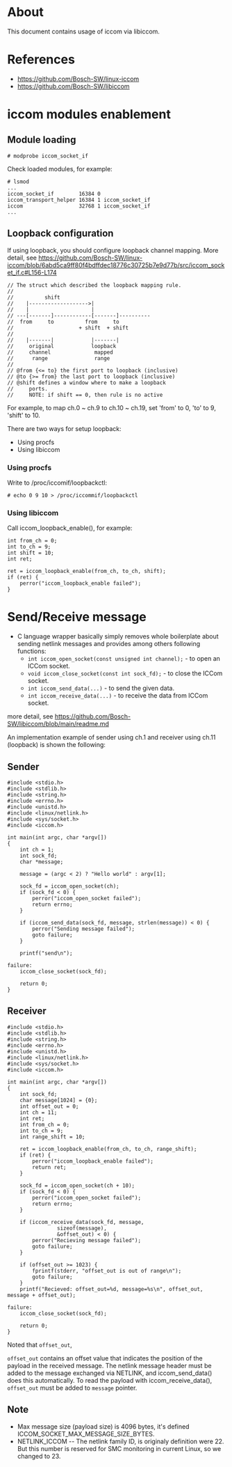 # About

This document contains usage of iccom via libiccom.

# References

- https://github.com/Bosch-SW/linux-iccom
- https://github.com/Bosch-SW/libiccom

# iccom modules enablement

## Module loading

```
# modprobe iccom_socket_if
```

Check loaded modules, for example:

```
# lsmod
...
iccom_socket_if        16384 0
iccom_transport_helper 16384 1 iccom_socket_if
iccom                  32768 1 iccom_socket_if
...
```

## Loopback configuration

If using loopback, you should configure loopback channel mapping.
More detail, see https://github.com/Bosch-SW/linux-iccom/blob/6abd5ca9ff80f4bdffdec18776c30725b7e9d77b/src/iccom_socket_if.c#L156-L174

```
// The struct which described the loopback mapping rule.
//
//          shift
//    |------------------->|
//    |                    |
// ---[-------]------------[-------]----------
//  from     to          from     to
//                     + shift  + shift
//
//    |-------|            |-------|
//     original            loopback
//     channel              mapped
//      range               range
//
// @from {<= to} the first port to loopback (inclusive)
// @to {>= from} the last port to loopback (inclusive)
// @shift defines a window where to make a loopback
//     ports.
//     NOTE: if shift == 0, then rule is no active
```

For example, to map ch.0 ~ ch.9 to ch.10 ~ ch.19, set 'from' to 0, 'to' to 9, 'shift' to 10.


There are two ways for setup loopback:
- Using procfs
- Using libiccom

### Using procfs

Write to /proc/iccomif/loopbackctl:

```
# echo 0 9 10 > /proc/iccommif/loopbackctl
```

### Using libiccom

Call iccom_loopback_enable(), for example:

```
int from_ch = 0;
int to_ch = 9;
int shift = 10;
int ret;

ret = iccom_loopback_enable(from_ch, to_ch, shift);
if (ret) {
    perror("iccom_loopback_enable failed");
}
```

# Send/Receive message

* C language wrapper basically simply removes whole boilerplate about
  sending netlink messages and provides among others following functions:
  * `int iccom_open_socket(const unsigned int channel);` - to open an ICCom
     socket.
  * `void iccom_close_socket(const int sock_fd);` - to close the ICCom socket.
  * `int iccom_send_data(...)` - to send the given data.
  * `int iccom_receive_data(...)` - to receive the data from ICCom socket.


more detail, see https://github.com/Bosch-SW/libiccom/blob/main/readme.md

An implementation example of sender using ch.1 and receiver using ch.11 (loopback) is shown the following:

## Sender

```
#include <stdio.h>
#include <stdlib.h>
#include <string.h>
#include <errno.h>
#include <unistd.h>
#include <linux/netlink.h>
#include <sys/socket.h>
#include <iccom.h>

int main(int argc, char *argv[])
{
	int ch = 1;
	int sock_fd;
	char *message;

	message = (argc < 2) ? "Hello world" : argv[1];

	sock_fd = iccom_open_socket(ch);
	if (sock_fd < 0) {
		perror("iccom_open_socket failed");
		return errno;
	}

	if (iccom_send_data(sock_fd, message, strlen(message)) < 0) {
		perror("Sending message failed");
		goto failure;
	}

	printf("send\n");

failure:
	iccom_close_socket(sock_fd);

	return 0;
}
```

## Receiver

```
#include <stdio.h>
#include <stdlib.h>
#include <string.h>
#include <errno.h>
#include <unistd.h>
#include <linux/netlink.h>
#include <sys/socket.h>
#include <iccom.h>

int main(int argc, char *argv[])
{
	int sock_fd;
	char message[1024] = {0};
	int offset_out = 0;
	int ch = 11;
	int ret;
	int from_ch = 0;
	int to_ch = 9;
	int range_shift = 10;

	ret = iccom_loopback_enable(from_ch, to_ch, range_shift);
	if (ret) {
		perror("iccom_loopback_enable failed");
		return ret;
	}

	sock_fd = iccom_open_socket(ch + 10);
	if (sock_fd < 0) {
		perror("iccom_open_socket failed");
		return errno;
	}

	if (iccom_receive_data(sock_fd, message,
				sizeof(message),
				&offset_out) < 0) {
		perror("Recieving message failed");
		goto failure;
	}

	if (offset_out >= 1023) {
		fprintf(stderr, "offset_out is out of range\n");
		goto failure;
	}
	printf("Recieved: offset_out=%d, message=%s\n", offset_out, message + offset_out);

failure:
	iccom_close_socket(sock_fd);

	return 0;
}
```

Noted that `offset_out`, 

`offset_out` contains an offset value that indicates the position of the payload in the received message.
The netlink message header must be added to the message exchanged via NETLINK, and iccom_send_data() does this automatically.
To read the payload with iccom_receive_data(), `offset_out` must be added to `message` pointer.

## Note

- Max message size (payload size) is 4096 bytes, it's defined ICCOM_SOCKET_MAX_MESSAGE_SIZE_BYTES.
- NETLINK_ICCOM -- The netlink family ID, is originaly definition were 22. But this number is reserved for SMC monitoring in current Linux, so we changed to 23. 
